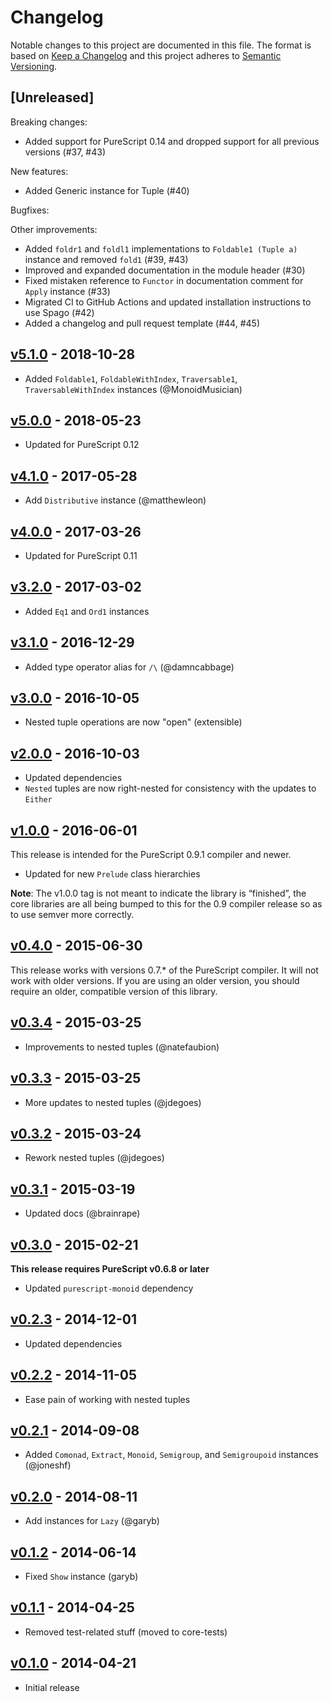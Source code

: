 # Changelog

Notable changes to this project are documented in this file. The format is based on [Keep a Changelog](https://keepachangelog.com/en/1.0.0/) and this project adheres to [Semantic Versioning](https://semver.org/spec/v2.0.0.html).

## [Unreleased]

Breaking changes:
- Added support for PureScript 0.14 and dropped support for all previous versions (#37, #43)

New features:
- Added Generic instance for Tuple (#40)

Bugfixes:

Other improvements:
- Added `foldr1` and `foldl1` implementations to `Foldable1 (Tuple a)` instance and removed `fold1` (#39, #43)
- Improved and expanded documentation in the module header (#30)
- Fixed mistaken reference to `Functor` in documentation comment for `Apply` instance (#33)
- Migrated CI to GitHub Actions and updated installation instructions to use Spago (#42)
- Added a changelog and pull request template (#44, #45)

## [v5.1.0](https://github.com/purescript/purescript-tuples/releases/tag/v5.1.0) - 2018-10-28

- Added `Foldable1`, `FoldableWithIndex`, `Traversable1`, `TraversableWithIndex` instances (@MonoidMusician)

## [v5.0.0](https://github.com/purescript/purescript-tuples/releases/tag/v5.0.0) - 2018-05-23

- Updated for PureScript 0.12

## [v4.1.0](https://github.com/purescript/purescript-tuples/releases/tag/v4.1.0) - 2017-05-28

- Add `Distributive` instance (@matthewleon)

## [v4.0.0](https://github.com/purescript/purescript-tuples/releases/tag/v4.0.0) - 2017-03-26

- Updated for PureScript 0.11

## [v3.2.0](https://github.com/purescript/purescript-tuples/releases/tag/v3.2.0) - 2017-03-02

- Added `Eq1` and `Ord1` instances

## [v3.1.0](https://github.com/purescript/purescript-tuples/releases/tag/v3.1.0) - 2016-12-29

- Added type operator alias for `/\` (@damncabbage)

## [v3.0.0](https://github.com/purescript/purescript-tuples/releases/tag/v3.0.0) - 2016-10-05

- Nested tuple operations are now "open" (extensible)

## [v2.0.0](https://github.com/purescript/purescript-tuples/releases/tag/v2.0.0) - 2016-10-03

- Updated dependencies
- `Nested` tuples are now right-nested for consistency with the updates to `Either`

## [v1.0.0](https://github.com/purescript/purescript-tuples/releases/tag/v1.0.0) - 2016-06-01

This release is intended for the PureScript 0.9.1 compiler and newer.
- Updated for new `Prelude` class hierarchies

**Note**: The v1.0.0 tag is not meant to indicate the library is “finished”, the core libraries are all being bumped to this for the 0.9 compiler release so as to use semver more correctly.

## [v0.4.0](https://github.com/purescript/purescript-tuples/releases/tag/v0.4.0) - 2015-06-30

This release works with versions 0.7.\* of the PureScript compiler. It will not work with older versions. If you are using an older version, you should require an older, compatible version of this library.

## [v0.3.4](https://github.com/purescript/purescript-tuples/releases/tag/v0.3.4) - 2015-03-25

- Improvements to nested tuples (@natefaubion)

## [v0.3.3](https://github.com/purescript/purescript-tuples/releases/tag/v0.3.3) - 2015-03-25

- More updates to nested tuples (@jdegoes)

## [v0.3.2](https://github.com/purescript/purescript-tuples/releases/tag/v0.3.2) - 2015-03-24

- Rework nested tuples (@jdegoes)

## [v0.3.1](https://github.com/purescript/purescript-tuples/releases/tag/v0.3.1) - 2015-03-19

- Updated docs (@brainrape)

## [v0.3.0](https://github.com/purescript/purescript-tuples/releases/tag/v0.3.0) - 2015-02-21

**This release requires PureScript v0.6.8 or later**
- Updated `purescript-monoid` dependency

## [v0.2.3](https://github.com/purescript/purescript-tuples/releases/tag/v0.2.3) - 2014-12-01

- Updated dependencies

## [v0.2.2](https://github.com/purescript/purescript-tuples/releases/tag/v0.2.2) - 2014-11-05

- Ease pain of working with nested tuples

## [v0.2.1](https://github.com/purescript/purescript-tuples/releases/tag/v0.2.1) - 2014-09-08

- Added `Comonad`, `Extract`, `Monoid`, `Semigroup`, and `Semigroupoid` instances (@joneshf)

## [v0.2.0](https://github.com/purescript/purescript-tuples/releases/tag/v0.2.0) - 2014-08-11

- Add instances for `Lazy` (@garyb)

## [v0.1.2](https://github.com/purescript/purescript-tuples/releases/tag/v0.1.2) - 2014-06-14

- Fixed `Show` instance (garyb)

## [v0.1.1](https://github.com/purescript/purescript-tuples/releases/tag/v0.1.1) - 2014-04-25

- Removed test-related stuff (moved to core-tests)

## [v0.1.0](https://github.com/purescript/purescript-tuples/releases/tag/v0.1.0) - 2014-04-21

- Initial release
